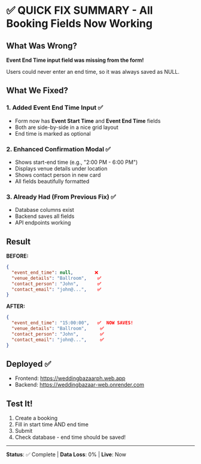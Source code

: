 # ✅ QUICK FIX SUMMARY - All Booking Fields Now Working

## What Was Wrong?
**Event End Time input field was missing from the form!**

Users could never enter an end time, so it was always saved as NULL.

## What We Fixed?

### 1. Added Event End Time Input ✅
- Form now has **Event Start Time** and **Event End Time** fields
- Both are side-by-side in a nice grid layout
- End time is marked as optional

### 2. Enhanced Confirmation Modal ✅
- Shows start-end time (e.g., "2:00 PM - 6:00 PM")
- Displays venue details under location
- Shows contact person in new card
- All fields beautifully formatted

### 3. Already Had (From Previous Fix) ✅
- Database columns exist
- Backend saves all fields
- API endpoints working

## Result

**BEFORE:**
```json
{
  "event_end_time": null,        ❌
  "venue_details": "Ballroom",    ✅
  "contact_person": "John",       ✅
  "contact_email": "john@...",    ✅
}
```

**AFTER:**
```json
{
  "event_end_time": "15:00:00",   ✅  NOW SAVES!
  "venue_details": "Ballroom",     ✅
  "contact_person": "John",        ✅
  "contact_email": "john@...",     ✅
}
```

## Deployed ✅
- Frontend: https://weddingbazaarph.web.app
- Backend: https://weddingbazaar-web.onrender.com

## Test It! 
1. Create a booking
2. Fill in start time AND end time
3. Submit
4. Check database - end time should be saved!

---
**Status**: ✅ Complete | **Data Loss**: 0% | **Live**: Now

